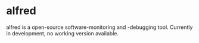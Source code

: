 # alfred
alfred is a open-source software-monitoring and -debugging tool. Currently in development, no working version available.
